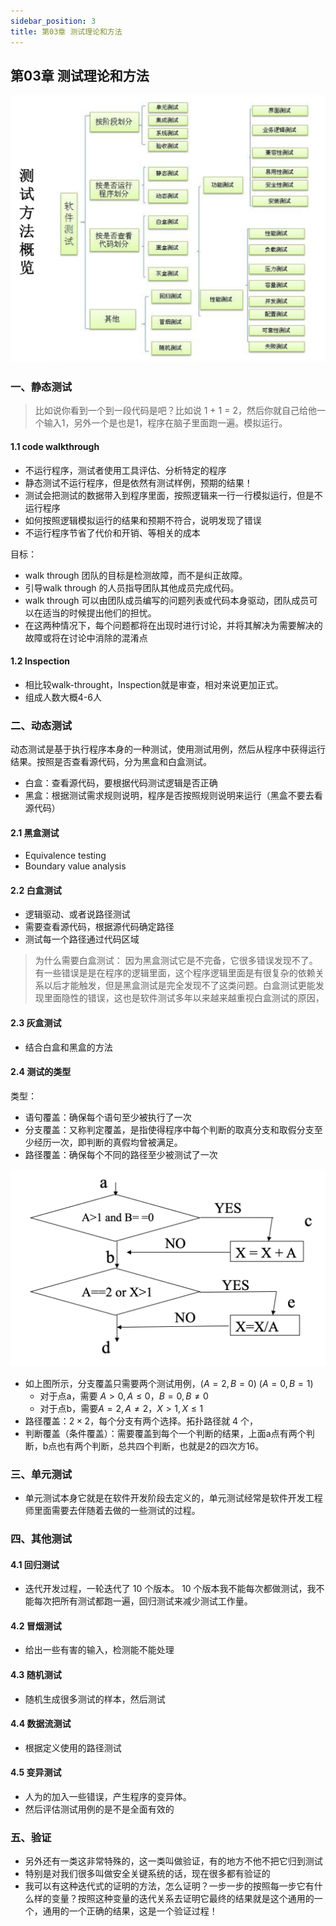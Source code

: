 ```yaml
---
sidebar_position: 3
title: 第03章 测试理论和方法
---
```


## 第03章 测试理论和方法

![](Chapter02.assets/截屏2023-05-19%2012.40.32.png)


### 一、静态测试

> 比如说你看到一个到一段代码是吧？比如说 1 + 1 = 2，然后你就自己给他一个输入1，另外一个是也是1，程序在脑子里面跑一遍。模拟运行。

#### 1.1 code walkthrough

-   不运行程序，测试者使用工具评估、分析特定的程序
-   静态测试不运行程序，但是依然有测试样例，预期的结果！
-   测试会把测试的数据带入到程序里面，按照逻辑来一行一行模拟运行，但是不运行程序
-   如何按照逻辑模拟运行的结果和预期不符合，说明发现了错误
-   不运行程序节省了代价和开销、等相关的成本

目标：

-   walk through 团队的目标是检测故障，而不是纠正故障。
-   引导walk through 的人员指导团队其他成员完成代码。
-   walk through 可以由团队成员编写的问题列表或代码本身驱动，团队成员可以在适当的时候提出他们的担忧。
-   在这两种情况下，每个问题都将在出现时进行讨论，并将其解决为需要解决的故障或将在讨论中消除的混淆点

#### 1.2 Inspection

-   相比较walk-throught，Inspection就是审查，相对来说更加正式。
-   组成人数大概4-6人

### 二、动态测试

动态测试是基于执行程序本身的一种测试，使用测试用例，然后从程序中获得运行结果。按照是否查看源代码，分为黑盒和白盒测试。

-   白盒：查看源代码，要根据代码测试逻辑是否正确
-   黑盒：根据测试需求规则说明，程序是否按照规则说明来运行（黑盒不要去看源代码）

#### 2.1 黑盒测试

-   Equivalence testing
-   Boundary value analysis

#### 2.2 白盒测试

-   逻辑驱动、或者说路径测试
-   需要查看源代码，根据源代码确定路径
-   测试每一个路径通过代码区域

> 为什么需要白盒测试：
> 因为黑盒测试它是不完备，它很多错误发现不了。有一些错误是是在程序的逻辑里面，这个程序逻辑里面是有很复杂的依赖关系以后才能触发，但是黑盒测试是完全发现不了这类问题。白盒测试更能发现里面隐性的错误，这也是软件测试多年以来越来越重视白盒测试的原因，


#### 2.3 灰盒测试

- 结合白盒和黑盒的方法

#### 2.4 测试的类型
类型：
-   语句覆盖：确保每个语句至少被执行了一次
-   分支覆盖：又称判定覆盖，是指使得程序中每个判断的取真分支和取假分支至少经历一次，即判断的真假均曾被满足。
-   路径覆盖：确保每个不同的路径至少被测试了一次

![](Chapter02.assets/截屏2023-05-19%2013.15.20.png)

- 如上图所示，分支覆盖只需要两个测试用例，$(A=2,B=0)$ $(A=0,B=1)$ 
	- 对于点a，需要 $A>0,A\leq0$，$B=0,B\neq0$
	- 对于点b，需要$A=2,A\neq2$，$X>1,X\leq1$
- 路径覆盖：$2\times 2$，每个分支有两个选择。拓扑路径就 4 个，
- 判断覆盖（条件覆盖）：需要覆盖到每个一个判断的结果，上面a点有两个判断，b点也有两个判断，总共四个判断，也就是2的四次方16。


### 三、单元测试

- 单元测试本身它就是在软件开发阶段去定义的，单元测试经常是软件开发工程师里面需要去伴随着去做的一些测试的过程。


### 四、其他测试

#### 4.1 回归测试

- 迭代开发过程，一轮迭代了 10 个版本。 10 个版本我不能每次都做测试，我不能每次把所有测试都跑一遍，回归测试来减少测试工作量。

#### 4.2 冒烟测试

- 给出一些有害的输入，检测能不能处理

#### 4.3 随机测试

- 随机生成很多测试的样本，然后测试

#### 4.4 数据流测试

- 根据定义使用的路径测试

#### 4.5 变异测试

- 人为的加入一些错误，产生程序的变异体。
- 然后评估测试用例的是不是全面有效的



### 五、验证

- 另外还有一类这非常特殊的，这一类叫做验证，有的地方不他不把它归到测试
- 特别是对我们很多叫做安全关键系统的话，现在很多都有验证的
- 我可以有这种迭代式的证明的方法，怎么证明？一步一步的按照每一步它有什么样的变量？按照这种变量的迭代关系去证明它最终的结果就是这个通用的一个，通用的一个正确的结果，这是一个验证过程！



